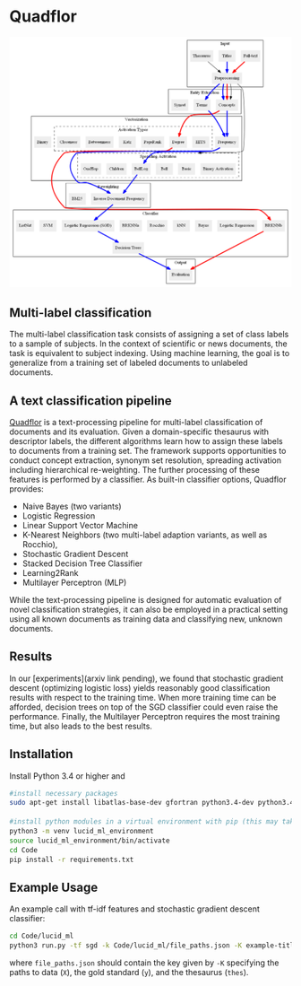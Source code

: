 # Quadflor

![Multi-label classification pipeline](Documentation/graphics/pipelineExtended.png)

## Multi-label classification

The multi-label classification task consists of assigning a set of class labels
to a sample of subjects. In the context of scientific or news documents, the
task is equivalent to subject indexing. Using machine learning, the goal is to
generalize from a training set of labeled documents to unlabeled documents.

## A text classification pipeline

[Quadflor](https://github.com/quadflor/Quadflor) is a text-processing pipeline
for multi-label classification of documents and its evaluation. Given
a domain-specific thesaurus with descriptor labels, the different algorithms
learn how to assign these labels to documents from a training set. The
framework supports opportunities to conduct concept extraction, synonym set
resolution, spreading activation including hierarchical re-weighting. The
further processing of these features is performed by a classifier. As built-in
classifier options, Quadflor provides:

- Naive Bayes (two variants)
- Logistic Regression 
- Linear Support Vector Machine
- K-Nearest Neighbors (two multi-label adaption variants, as well as Rocchio),
- Stochastic Gradient Descent
- Stacked Decision Tree Classifier 
- Learning2Rank
- Multilayer Perceptron (MLP)

While the text-processing pipeline is designed for automatic
evaluation of novel classification strategies, it can also be employed in
a practical setting using all known documents as training data and classifying
new, unknown documents.

## Results

In our [experiments](arxiv link pending), we found that stochastic gradient
descent (optimizing logistic loss) yields reasonably good classification
results with respect to the training time. When more training time can be
afforded, decision trees on top of the SGD classifier could even raise the
performance. Finally, the Multilayer Perceptron requires the most training
time, but also leads to the best results.


## Installation

Install Python 3.4 or higher and

```sh
#install necessary packages
sudo apt-get install libatlas-base-dev gfortran python3.4-dev python3.4-venv build-essential

#install python modules in a virtual environment with pip (this may take a while):
python3 -m venv lucid_ml_environment
source lucid_ml_environment/bin/activate
cd Code
pip install -r requirements.txt
```

## Example Usage

An example call with tf-idf features and stochastic gradient descent classifier:

```sh
cd Code/lucid_ml
python3 run.py -tf sgd -k Code/lucid_ml/file_paths.json -K example-titles --interactive
```

where `file_paths.json` should contain the key given by `-K` specifying the
paths to data (`X`), the gold standard (`y`), and the thesaurus (`thes`).
